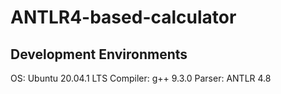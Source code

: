 # ANTLR4-based-calculator

## Development Environments
OS: Ubuntu 20.04.1 LTS
Compiler: g++ 9.3.0
Parser: ANTLR 4.8


